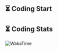 ## ⏳ Coding Start

## ⏳ Coding Stats

![WakaTime]([https://wakatime.com/share/@018eac9b-b8f3-4b03-abd4-86ba16b14e13/9209391d-8b7a-487d-9ba3-f666b47cc68c.svg](https://wakatime.com/share/@39e8bce0-6764-425a-aca3-1d07214ad836/0a90dab2-a8b3-4dd0-abd8-143d62ba488e.svg))
